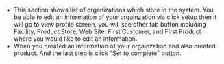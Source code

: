 - This section shows list of organizations which store in the system. You be able to edit an information of your orgainzation via click setup then it will go to view profile screen, you will see other tab button including Facility, Product Store, Web Site, First Customer, and First Product where you would like to edit an information.
- When you created an information of your orgainzation and also created product. And the last step is click "Set to complete" button.